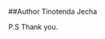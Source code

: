 <!-- Just a website for a friend -->
<!-- A one page website maily for some informative advertising -->

##Author Tinotenda Jecha

P.S Thank you.
